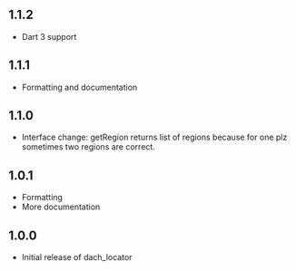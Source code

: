 ## 1.1.2

* Dart 3 support

## 1.1.1

* Formatting and documentation

## 1.1.0

* Interface change: getRegion returns list of regions because for one plz sometimes two regions are correct.

## 1.0.1

* Formatting
* More documentation

## 1.0.0

* Initial release of dach_locator
